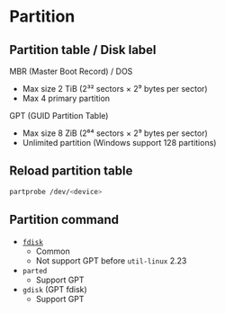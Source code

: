 # Partition

## Partition table / Disk label

MBR (Master Boot Record) / DOS

- Max size 2 TiB (2³² sectors × 2⁹ bytes per sector)
- Max 4 primary partition

GPT (GUID Partition Table)
- Max size 8 ZiB (2⁶⁴ sectors × 2⁹ bytes per sector)
- Unlimited partition (Windows support 128 partitions)

## Reload partition table

```bash
partprobe /dev/<device>
```

## Partition command

- [`fdisk`](https://wiki.archlinux.org/index.php/Fdisk)
  - Common
  - Not support GPT before `util-linux` 2.23
- `parted`
  - Support GPT
- `gdisk` (GPT fdisk)
  - Support GPT
